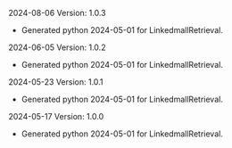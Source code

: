 2024-08-06 Version: 1.0.3
- Generated python 2024-05-01 for LinkedmallRetrieval.

2024-06-05 Version: 1.0.2
- Generated python 2024-05-01 for LinkedmallRetrieval.

2024-05-23 Version: 1.0.1
- Generated python 2024-05-01 for LinkedmallRetrieval.

2024-05-17 Version: 1.0.0
- Generated python 2024-05-01 for LinkedmallRetrieval.

